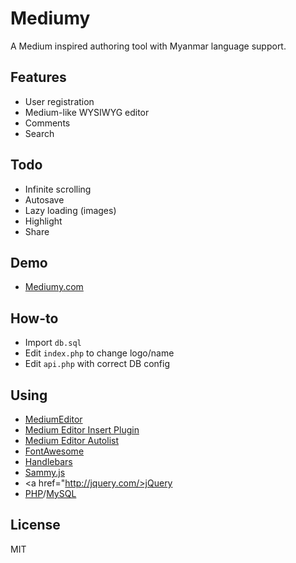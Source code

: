 # Mediumy
A Medium inspired authoring tool with Myanmar language support.

## Features
* User registration
* Medium-like WYSIWYG editor
* Comments
* Search

## Todo
* Infinite scrolling
* Autosave
* Lazy loading (images)
* Highlight
* Share

## Demo
* <a href="https://mediumy.com/">Mediumy.com</a>

## How-to
* Import <code>db.sql</code>
* Edit <code>index.php</code> to change logo/name
* Edit <code>api.php</code> with correct DB config

## Using
* <a href="https://yabwe.github.io/medium-editor/">MediumEditor</a>
* <a href="http://linkesch.com/medium-editor-insert-plugin/">Medium Editor Insert Plugin</a>
* <a href="https://varunraj.in/medium-editor-autolist/">Medium Editor Autolist</a>
* <a href="http://fontawesome.io/">FontAwesome</a>
* <a href="handlebarsjs.com/">Handlebars</a>
* <a href="http://sammyjs.org/">Sammy.js</a>
* <a href="http://jquery.com/>jQuery</a>
* <a href="http://php.net/">PHP</a>/<a href="http://mysql.com/">MySQL</a>

## License
MIT
